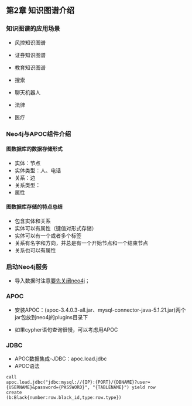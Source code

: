



## 第2章 知识图谱介绍

### 知识图谱的应用场景

+ 风控知识图谱
+ 证券知识图谱
+ 教育知识图谱

+ 搜索
+ 聊天机器人
+ 法律
+ 医疗

### Neo4j与APOC组件介绍

#### 图数据库的数据存储形式

+ 实体：节点
+ 实体类型：人、电话
+ 关系：边
+ 关系类型：
+ 属性

#### 图数据库存储的特点总结

+ 包含实体和关系
+ 实体可以有属性（键值对形式存储）
+ 实体可以有一个或者多个标签
+ 关系有名字和方向，并总是有一个开始节点和一个结束节点
+ 关系也可以有属性

### 启动Neo4j服务

+ 导入数据时注意[要先关闭neo4j](https://www.pianshen.com/article/9184260827/)；

### APOC

+ 安装APOC：(apoc-3.4.0.3-all.jar、mysql-connector-java-5.1.21.jar)两个jar包放到neo4j的plugins目录下

+ 如果cypher语句查询很慢，可以考虑用APOC

### JDBC

+ APOC数据集成-JDBC：apoc.load.jdbc
+ APOC语法

```mysql
call
apoc.load.jdbc("jdbc:mysql://{IP}:{PORT}/{DBNAME}?user={USERNAME}&password={PASSWORD}", "{TABLENAME}") yield row
create
(b:Black{number:row.black_id,type:row.type})
```

